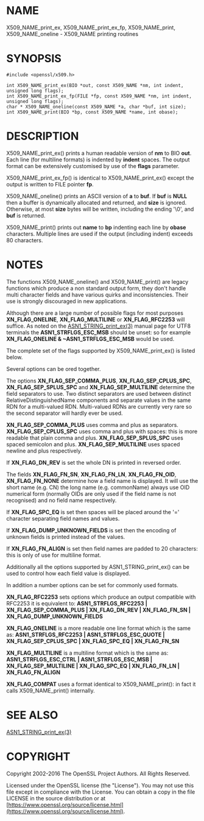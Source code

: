 # NAME

X509\_NAME\_print\_ex, X509\_NAME\_print\_ex\_fp, X509\_NAME\_print,
X509\_NAME\_oneline - X509\_NAME printing routines

# SYNOPSIS

    #include <openssl/x509.h>

    int X509_NAME_print_ex(BIO *out, const X509_NAME *nm, int indent, unsigned long flags);
    int X509_NAME_print_ex_fp(FILE *fp, const X509_NAME *nm, int indent, unsigned long flags);
    char * X509_NAME_oneline(const X509_NAME *a, char *buf, int size);
    int X509_NAME_print(BIO *bp, const X509_NAME *name, int obase);

# DESCRIPTION

X509\_NAME\_print\_ex() prints a human readable version of **nm** to BIO **out**. Each
line (for multiline formats) is indented by **indent** spaces. The output format
can be extensively customised by use of the **flags** parameter.

X509\_NAME\_print\_ex\_fp() is identical to X509\_NAME\_print\_ex() except the output is
written to FILE pointer **fp**.

X509\_NAME\_oneline() prints an ASCII version of **a** to **buf**.
If **buf** is **NULL** then a buffer is dynamically allocated and returned, and
**size** is ignored.
Otherwise, at most **size** bytes will be written, including the ending '\\0',
and **buf** is returned.

X509\_NAME\_print() prints out **name** to **bp** indenting each line by **obase**
characters. Multiple lines are used if the output (including indent) exceeds
80 characters.

# NOTES

The functions X509\_NAME\_oneline() and X509\_NAME\_print() are legacy functions which
produce a non standard output form, they don't handle multi character fields and
have various quirks and inconsistencies. Their use is strongly discouraged in new
applications.

Although there are a large number of possible flags for most purposes
**XN\_FLAG\_ONELINE**, **XN\_FLAG\_MULTILINE** or **XN\_FLAG\_RFC2253** will suffice.
As noted on the [ASN1\_STRING\_print\_ex(3)](http://man.he.net/man3/ASN1_STRING_print_ex) manual page
for UTF8 terminals the **ASN1\_STRFLGS\_ESC\_MSB** should be unset: so for example
**XN\_FLAG\_ONELINE & ~ASN1\_STRFLGS\_ESC\_MSB** would be used.

The complete set of the flags supported by X509\_NAME\_print\_ex() is listed below.

Several options can be ored together.

The options **XN\_FLAG\_SEP\_COMMA\_PLUS**, **XN\_FLAG\_SEP\_CPLUS\_SPC**,
**XN\_FLAG\_SEP\_SPLUS\_SPC** and **XN\_FLAG\_SEP\_MULTILINE** determine the field separators
to use. Two distinct separators are used between distinct RelativeDistinguishedName
components and separate values in the same RDN for a multi-valued RDN. Multi-valued
RDNs are currently very rare so the second separator will hardly ever be used.

**XN\_FLAG\_SEP\_COMMA\_PLUS** uses comma and plus as separators. **XN\_FLAG\_SEP\_CPLUS\_SPC**
uses comma and plus with spaces: this is more readable that plain comma and plus.
**XN\_FLAG\_SEP\_SPLUS\_SPC** uses spaced semicolon and plus. **XN\_FLAG\_SEP\_MULTILINE** uses
spaced newline and plus respectively.

If **XN\_FLAG\_DN\_REV** is set the whole DN is printed in reversed order.

The fields **XN\_FLAG\_FN\_SN**, **XN\_FLAG\_FN\_LN**, **XN\_FLAG\_FN\_OID**,
**XN\_FLAG\_FN\_NONE** determine how a field name is displayed. It will
use the short name (e.g. CN) the long name (e.g. commonName) always
use OID numerical form (normally OIDs are only used if the field name is not
recognised) and no field name respectively.

If **XN\_FLAG\_SPC\_EQ** is set then spaces will be placed around the '=' character
separating field names and values.

If **XN\_FLAG\_DUMP\_UNKNOWN\_FIELDS** is set then the encoding of unknown fields is
printed instead of the values.

If **XN\_FLAG\_FN\_ALIGN** is set then field names are padded to 20 characters: this
is only of use for multiline format.

Additionally all the options supported by ASN1\_STRING\_print\_ex() can be used to
control how each field value is displayed.

In addition a number options can be set for commonly used formats.

**XN\_FLAG\_RFC2253** sets options which produce an output compatible with RFC2253 it
is equivalent to:
 **ASN1\_STRFLGS\_RFC2253 | XN\_FLAG\_SEP\_COMMA\_PLUS | XN\_FLAG\_DN\_REV | XN\_FLAG\_FN\_SN | XN\_FLAG\_DUMP\_UNKNOWN\_FIELDS**

**XN\_FLAG\_ONELINE** is a more readable one line format which is the same as:
 **ASN1\_STRFLGS\_RFC2253 | ASN1\_STRFLGS\_ESC\_QUOTE | XN\_FLAG\_SEP\_CPLUS\_SPC | XN\_FLAG\_SPC\_EQ | XN\_FLAG\_FN\_SN**

**XN\_FLAG\_MULTILINE** is a multiline format which is the same as:
 **ASN1\_STRFLGS\_ESC\_CTRL | ASN1\_STRFLGS\_ESC\_MSB | XN\_FLAG\_SEP\_MULTILINE | XN\_FLAG\_SPC\_EQ | XN\_FLAG\_FN\_LN | XN\_FLAG\_FN\_ALIGN**

**XN\_FLAG\_COMPAT** uses a format identical to X509\_NAME\_print(): in fact it calls X509\_NAME\_print() internally.

# SEE ALSO

[ASN1\_STRING\_print\_ex(3)](http://man.he.net/man3/ASN1_STRING_print_ex)

# COPYRIGHT

Copyright 2002-2016 The OpenSSL Project Authors. All Rights Reserved.

Licensed under the OpenSSL license (the "License").  You may not use
this file except in compliance with the License.  You can obtain a copy
in the file LICENSE in the source distribution or at
[https://www.openssl.org/source/license.html](https://www.openssl.org/source/license.html).
